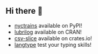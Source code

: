 ## Hi there 👋


- [nyctrains](https://pypi.org/project/nyctrains/) available on PyPI!
- [lubrilog](https://github.com/arrismo/lubrilog) available on CRAN!
- [csv-slice](https://crates.io/crates/csv-slice) available on crates.io!
- [langtype](https://langtype.vercel.app/) test your typing skills!
